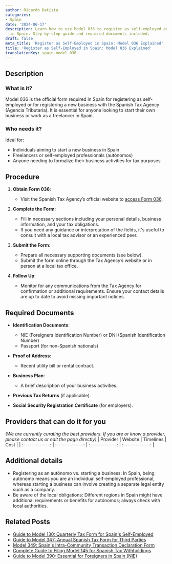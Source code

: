 ```yaml
---
author: Ricardo Batista
categories:
- Spain
date: '2024-06-17'
description: Learn how to use Model 036 to register as self-employed or start a business
  in Spain. Step-by-step guide and required documents included.
draft: false
meta_title: 'Register as Self-Employed in Spain: Model 036 Explained'
title: 'Register as Self-Employed in Spain: Model 036 Explained'
translationKey: spain-model_036
---
```


## Description
### What is it?
Model 036 is the official form required in Spain for registering as self-employed or for registering a new business with the Spanish Tax Agency (Agencia Tributaria). It is essential for anyone looking to start their own business or work as a freelancer in Spain.

### Who needs it?
Ideal for:
- Individuals aiming to start a new business in Spain
- Freelancers or self-employed professionals (autónomos)
- Anyone needing to formalize their business activities for tax purposes

## Procedure
1. **Obtain Form 036**:
   - Visit the Spanish Tax Agency’s official website to [access Form 036](https://sede.agenciatributaria.gob.es/Sede/procedimientoini/G322.shtml).

2. **Complete the Form**:
   - Fill in necessary sections including your personal details, business information, and your tax obligations.
   - If you need any guidance or interpretation of the fields, it's useful to consult with a local tax advisor or an experienced peer.

3. **Submit the Form**:
   - Prepare all necessary supporting documents (see below).
   - Submit the form online through the Tax Agency’s website or in person at a local tax office.

4. **Follow Up**:
   - Monitor for any communications from the Tax Agency for confirmation or additional requirements. Ensure your contact details are up to date to avoid missing important notices.

## Required Documents
- **Identification Documents**:
  - NIE (Foreigners Identification Number) or DNI (Spanish Identification Number)
  - Passport (for non-Spanish nationals)

- **Proof of Address**:
  - Recent utility bill or rental contract.

- **Business Plan**:
  - A brief description of your business activities.

- **Previous Tax Returns** (if applicable).

- **Social Security Registration Certificate** (for employers).

## Providers that can do it for you
_(We are currently curating the best providers. If you are or know a provider, please contact us or edit the page directly)_
| Provider        |     Website     |     Timelines    |       Cost      |
| :-------------: | :-------------: |  :-------------: | :-------------: |

## Additional details
- Registering as an autónomo vs. starting a business: In Spain, being autónomo means you are an individual self-employed professional, whereas starting a business can involve creating a separate legal entity such as a company.
- Be aware of the local obligations: Different regions in Spain might have additional requirements or benefits for autónomos; always check with local authorities.
## Related Posts

- [Guide to Model 130: Quarterly Tax Form for Spain's Self-Employed](https://tramitit.com/guides/spain/model_130/)
- [Guide to Model 347: Annual Spanish Tax Form for Third Parties](https://tramitit.com/guides/spain/model_347/)
- [Model 349: Spain's Intra-Community Transaction Declaration Form](https://tramitit.com/guides/spain/model_349/)
- [Complete Guide to Filing Model 145 for Spanish Tax Withholdings](https://tramitit.com/guides/spain/model_145/)
- [Guide to Model 390: Essential for Foreigners in Spain (NIE)](https://tramitit.com/guides/spain/model_390/)